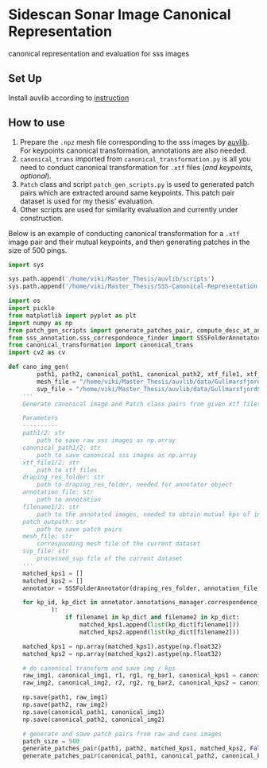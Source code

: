 # Sidescan Sonar Image Canonical Representation
canonical representation and evaluation for sss images

## Set Up
Install auvlib according to [instruction](https://github.com/nilsbore/auvlib)

## How to use
1. Prepare the `.npz` mesh file corresponding to the sss images by [auvlib](https://github.com/nilsbore/auvlib). 
For keypoints canonical transformation, annotations are also needed.
2. `canonical_trans` imported from `canonical_transformation.py` is all you need to conduct canonical transformation for `.xtf` files (*and keypoints, optional*).
3. `Patch` class and script `patch_gen_scripts.py` is used to generated patch pairs which are extracted around same keypoints. 
This patch pair dataset is used for my thesis' evaluation.
4. Other scripts are used for similarity evaluation and currently under construction.

Below is an example of conducting canonical transformation for a `.xtf` image pair and their mutual keypoints, 
and then generating patches in the size of 500 pings.

```python
import sys

sys.path.append('/home/viki/Master_Thesis/auvlib/scripts')
sys.path.append('/home/viki/Master_Thesis/SSS-Canonical-Representation')

import os
import pickle
from matplotlib import pyplot as plt
import numpy as np
from patch_gen_scripts import generate_patches_pair, compute_desc_at_annotated_locations, multidim_intersect
from sss_annotation.sss_correspondence_finder import SSSFolderAnnotator
from canonical_transformation import canonical_trans
import cv2 as cv

def cano_img_gen(
        path1, path2, canonical_path1, canonical_path2, xtf_file1, xtf_file2, draping_res_folder, annotation_file, filename1, filename2, patch_outpath,
        mesh_file = "/home/viki/Master_Thesis/auvlib/data/GullmarsfjordSMaRC20210209/pp/EM2040/9-0159toend/mesh/mesh-data-roll0.35.cereal_resolution0.5m.npz",
        svp_file = "/home/viki/Master_Thesis/auvlib/data/GullmarsfjordSMaRC20210209/pp/processed_svp.txt"):
    '''
    Generate canonical image and Patch class pairs from given xtf files, annotation and mesh

    Parameters
    ----------
    path1/2: str
        path to save raw sss images as np.array
    canonical_path1/2: str
        path to save canonical sss images as np.array
    xtf_file1/2: str
        path to xtf files
    draping_res_folder: str
        path to draping_res_folder, needed for annotator object
    annotation_file: str
        path to annotation
    filename1/2: str
        path to the annotated images, needed to obtain mutual kps of image pairs
    patch_outpath: str
        path to save patch pairs
    mesh_file: str
        corresponding mesh file of the current dataset
    svp_file: str
        processed_svp file of the current dataset
    '''
    matched_kps1 = []
    matched_kps2 = []
    annotator = SSSFolderAnnotator(draping_res_folder, annotation_file)

    for kp_id, kp_dict in annotator.annotations_manager.correspondence_annotations.items(
            ):
                if filename1 in kp_dict and filename2 in kp_dict:
                    matched_kps1.append(list(kp_dict[filename1]))
                    matched_kps2.append(list(kp_dict[filename2]))

    matched_kps1 = np.array(matched_kps1).astype(np.float32)
    matched_kps2 = np.array(matched_kps2).astype(np.float32)

    # do canonical transform and save img / kps
    raw_img1, canonical_img1, r1, rg1, rg_bar1, canonical_kps1 = canonical_trans(xtf_file1, matched_kps1, mesh_file, svp_file, len_bins = 1301, LambertianModel = "sin_square")
    raw_img2, canonical_img2, r2, rg2, rg_bar2, canonical_kps2 = canonical_trans(xtf_file2, matched_kps2, mesh_file, svp_file, len_bins = 1301, LambertianModel = "sin_square")

    np.save(path1, raw_img1)
    np.save(path2, raw_img2)
    np.save(canonical_path1, canonical_img1)
    np.save(canonical_path2, canonical_img2)

    # generate and save patch pairs from raw and cano images
    patch_size = 500
    generate_patches_pair(path1, path2, matched_kps1, matched_kps2, False, patch_size, patch_outpath)
    generate_patches_pair(canonical_path1, canonical_path2, canonical_kps1, canonical_kps2, True, patch_size, patch_outpath)
```

